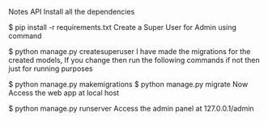 Notes API
Install all the dependencies

$ pip install -r requirements.txt
Create a Super User for Admin using command

$ python manage.py createsuperuser
I have made the migrations for the created models, If you change then run the following commands if not then just for running purposes

$ python manage.py makemigrations
$ python manage.py migrate
Now Access the web app at local host

$ python manage.py runserver
Access the admin panel at 127.0.0.1/admin
